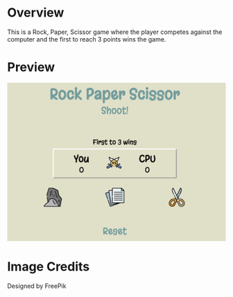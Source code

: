 # Overview
This is a Rock, Paper, Scissor game where the player competes against the computer and the first to reach 3 points wins the game. 

# Preview
![Alt text](/images/preview.png)

# Image Credits
Designed by FreePik